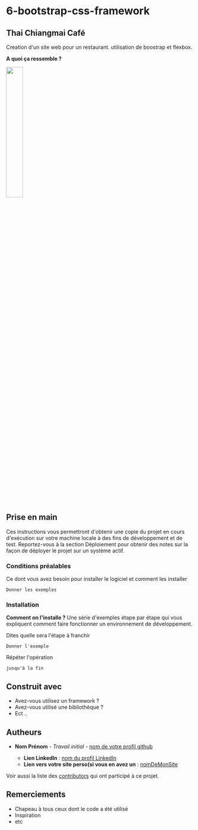 # 6-bootstrap-css-framework
## Thai Chiangmai Café

Creation d'un site web pour un restaurant. utilisation de boostrap et flexbox.

**A quoi ça ressemble ?** 

<img src="./images/Miniature.png" style="width:30%;">

## Prise en main

Ces instructions vous permettront d'obtenir une copie du projet en cours d'exécution sur votre machine locale à des fins de développement et de test. Reportez-vous à la section Déploiement pour obtenir des notes sur la façon de déployer le projet sur un système actif.

### Conditions préalables

Ce dont vous avez besoin pour installer le logiciel et comment les installer

```
Donner les exemples
```

### Installation

**Comment on l'installe ?** Une série d'exemples étape par étape qui vous expliquent comment faire fonctionner un environnement de développement.

Dites quelle sera l'étape à franchir

```
Donner l'exemple
```

Répéter l'opération 

```
jusqu'à la fin
```

## Construit avec

* Avez-vous utilisez un framework ?
* Avez-vous utilisé une bibliothèque ?
* Ect ..

## Autheurs

* **Nom Prénom** - *Travail initial* - [nom de votre profil github](https://github.com/votreProfil)

    * **Lien LinkedIn** : [nom du profil LinkedIn](https://www.linkedin.com/votreProfil)
    * **Lien vers votre site perso(si vous en avez un** : [nomDeMonSite](https://votreSite)

Voir aussi la liste des [contributors](https://github.com/your/VotreProjet/contributors) qui ont participé à ce projet.


## Remerciements

* Chapeau à tous ceux dont le code a été utilisé
* Inspiration
* etc
